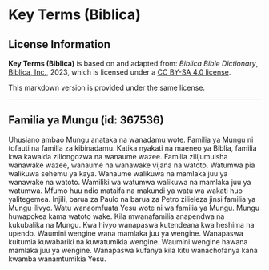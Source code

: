 # Key Terms (Biblica)

## License Information

**Key Terms (Biblica)** is based on and adapted from: _Biblica Bible Dictionary_, [Biblica, Inc.](https://www.biblica.com/), 2023, which is licensed under a [CC BY-SA 4.0 license](https://creativecommons.org/licenses/by-sa/4.0/legalcode.en).

This markdown version is provided under the same license.



--------------------------------

## Familia ya Mungu (id: 367536)

Uhusiano ambao Mungu anataka na wanadamu wote. Familia ya Mungu ni tofauti na familia za kibinadamu. Katika nyakati na maeneo ya Biblia, familia kwa kawaida ziliongozwa na wanaume wazee. Familia zilijumuisha wanawake wazee, wanaume na wanawake vijana na watoto. Watumwa pia walikuwa sehemu ya kaya. Wanaume walikuwa na mamlaka juu ya wanawake na watoto. Wamiliki wa watumwa walikuwa na mamlaka juu ya watumwa. Mfumo huu ndio mataifa na makundi ya watu wa wakati huo yalitegemea. Injili, barua za Paulo na barua za Petro zilieleza jinsi familia ya Mungu ilivyo. Watu wanaomfuata Yesu wote ni wa familia ya Mungu. Mungu huwapokea kama watoto wake. Kila mwanafamilia anapendwa na kukubalika na Mungu. Kwa hivyo wanapaswa kutendeana kwa heshima na upendo. Waumini wengine wana mamlaka juu ya wengine. Wanapaswa kuitumia kuwabariki na kuwatumikia wengine. Waumini wengine hawana mamlaka juu ya wengine. Wanapaswa kufanya kila kitu wanachofanya kana kwamba wanamtumikia Yesu.


